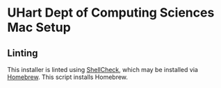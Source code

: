 # UHart Dept of Computing Sciences Mac Setup

## Linting
This installer is linted using [ShellCheck](https://www.shellcheck.net/), which may be installed via [Homebrew](https://brew.sh/). This script installs Homebrew.
